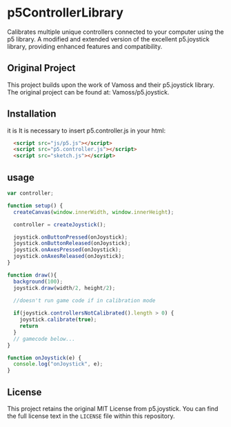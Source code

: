 # p5ControllerLibrary
Calibrates multiple unique controllers connected to your computer using the p5 library. 
A modified and extended version of the excellent p5.joystick library, providing enhanced features and compatibility.

## Original Project

This project builds upon the  work of Vamoss and their p5.joystick library. The original project can be found at: Vamoss/p5.joystick.

## Installation
it is It is necessary to insert p5.controller.js in your html:

```html
  <script src="js/p5.js"></script>
  <script src="p5.controller.js"></script>
  <script src="sketch.js"></script>
```
## usage
```javascript
var controller;

function setup() {
  createCanvas(window.innerWidth, window.innerHeight);

  controller = createJoystick();

  joystick.onButtonPressed(onJoystick);
  joystick.onButtonReleased(onJoystick);
  joystick.onAxesPressed(onJoystick);
  joystick.onAxesReleased(onJoystick);
}

function draw(){
  background(100);
  joystick.draw(width/2, height/2);

  //doesn't run game code if in calibration mode
  
  if(joystick.controllersNotCalibrated().length > 0) {
    joystick.calibrate(true);
    return
  }
  // gamecode below...
}

function onJoystick(e) {
  console.log("onJoystick", e);
}
```

## License

This project retains the original MIT License from p5.joystick. You can find the full license text in the `LICENSE` file within this repository. 
